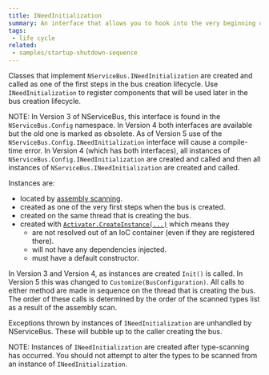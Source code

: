 ```yaml
---
title: INeedInitialization
summary: An interface that allows you to hook into the very beginning of the bus creation sequence of NServiceBus
tags:
 - life cycle
related:
 - samples/startup-shutdown-sequence
---
```


Classes that implement `NServiceBus.INeedInitialization` are created and called as one of the first steps in the bus creation lifecycle. Use `INeedInitialization` to register components that will be used later in the bus creation lifecycle. 

NOTE: In Version 3 of NServiceBus, this interface is found in the `NServiceBus.Config` namespace. In Version 4 both interfaces are available but the old one is marked as obsolete. As of Version 5 use of the `NServiceBus.Config.INeedInitialization` interface will cause a compile-time error. In Version 4 (which has both interfaces), all instances of `NServiceBus.Config.INeedInitialization` are created and called and then all instances of `NServiceBus.INeedInitialization` are created and called.

Instances are:

* located by [assembly scanning](/nservicebus/hosting/assembly-scanning.md). 
* created as one of the very first steps when the bus is created.
* created on the same thread that is creating the bus.
* created with [`Activator.CreateInstance(...)`](https://msdn.microsoft.com/en-us/library/system.activator.createinstance) which means they
  * are not resolved out of an IoC container (even if they are registered there).
  * will not have any dependencies injected.
  * must have a default constructor.  

In Version 3 and Version 4, as instances are created `Init()` is called. In Version 5 this was changed to `Customize(BusConfiguration)`. All calls to either method are made in sequence on the thread that is creating the bus. The order of these calls is determined by the order of the scanned types list as a result of the assembly scan.
 
Exceptions thrown by instances of `INeedInitialization` are unhandled by NServiceBus. These will bubble up to the caller creating the bus.

NOTE: Instances of `INeedInitialization` are created after type-scanning has occurred. You should not attempt to alter the types to be scanned from an instance of `INeedInitialization`.

<!-- import lifecycle-ineedinitialization -->
